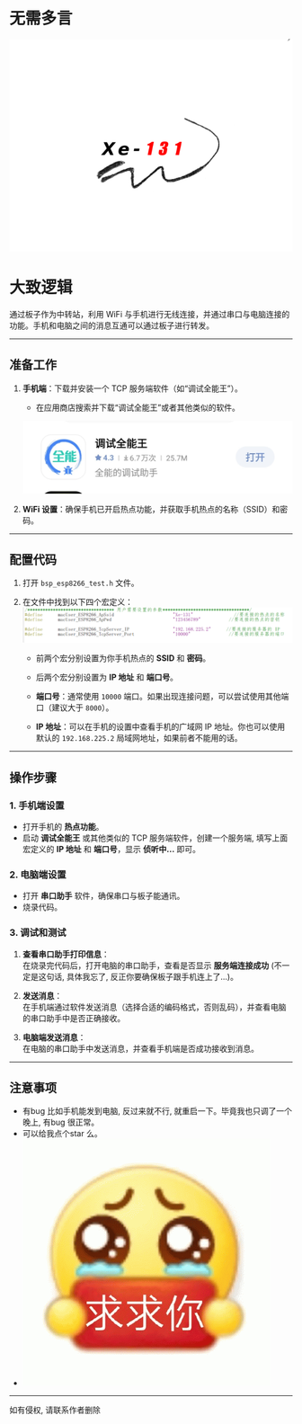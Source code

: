 # 无需多言
![logo](https://github.com/Xe-131/wild_fire_WiFi/blob/main/img/Xe-131-W.png)

# 大致逻辑

通过板子作为中转站，利用 WiFi 与手机进行无线连接，并通过串口与电脑连接的功能。手机和电脑之间的消息互通可以通过板子进行转发。

---

## 准备工作

1. **手机端**：下载并安装一个 TCP 服务端软件（如“调试全能王”）。  
   - 在应用商店搜索并下载“调试全能王”或者其他类似的软件。

   ![调试全能王](https://github.com/Xe-131/wild_fire_WiFi/blob/main/img/Screenshot_20241203_180510.jpg)

2. **WiFi 设置**：确保手机已开启热点功能，并获取手机热点的名称（SSID）和密码。

---

## 配置代码

1. 打开 `bsp_esp8266_test.h` 文件。

2. 在文件中找到以下四个宏定义：
    ![alt text](https://github.com/Xe-131/wild_fire_WiFi/blob/main/img/image.png)
   - 前两个宏分别设置为你手机热点的 **SSID** 和 **密码**。
   - 后两个宏分别设置为 **IP 地址** 和 **端口号**。
   
   - **端口号**：通常使用 `10000` 端口。如果出现连接问题，可以尝试使用其他端口（建议大于 `8000`）。
   - **IP 地址**：可以在手机的设置中查看手机的广域网 IP 地址。你也可以使用默认的 `192.168.225.2` 局域网地址，如果前者不能用的话。

---

## 操作步骤

### 1. 手机端设置

- 打开手机的 **热点功能**。
- 启动 **调试全能王** 或其他类似的 TCP 服务端软件，创建一个服务端, 填写上面宏定义的 **IP 地址** 和 **端口号**，显示 **侦听中...** 即可。

### 2. 电脑端设置

- 打开 **串口助手** 软件，确保串口与板子能通讯。
- 烧录代码。

### 3. 调试和测试

1. **查看串口助手打印信息**：  
   在烧录完代码后，打开电脑的串口助手，查看是否显示 **服务端连接成功** (不一定是这句话, 具体我忘了, 反正你要确保板子跟手机连上了...)。

2. **发送消息**：  
   在手机端通过软件发送消息（选择合适的编码格式，否则乱码），并查看电脑的串口助手中是否正确接收。

3. **电脑端发送消息**：  
   在电脑的串口助手中发送消息，并查看手机端是否成功接收到消息。

---

## 注意事项

- 有bug 比如手机能发到电脑, 反过来就不行, 就重启一下。毕竟我也只调了一个晚上, 有bug 很正常。
- 可以给我点个star 么。
- ![alt text](https://github.com/Xe-131/wild_fire_WiFi/blob/main/img/6070c077a83bccop.gif)

---
如有侵权, 请联系作者删除


